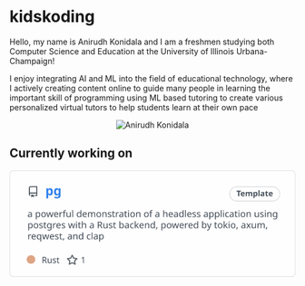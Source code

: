 # kidskoding

Hello, my name is Anirudh Konidala and
I am a freshmen studying both Computer Science and Education at the University of Illinois Urbana-Champaign!

I enjoy integrating AI and ML into the field of educational technology, where I actively
creating content online
to guide many people in learning the important skill of programming using ML based tutoring to create
various personalized virtual tutors to help students learn at their own pace

<div style="text-align: center">
  <img
      src="./anirudh.png"
      alt="Anirudh Konidala"
      width="33%"
      height="33%"
  />
</div>


## Currently working on

[![pg](./current_repo_card.svg)](https://github.com/kidskoding/pg)
